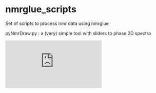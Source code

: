   # nmrglue_scripts
  

Set of scripts to process nmr data using nmrglue

pyNmrDraw.py :  a (very) simple tool with sliders to phase 2D spectra

![pyNmrDraw](https://github.com/karamanoslab/nmrglue_scripts/blob/main/pynmrdraw.pdf)




